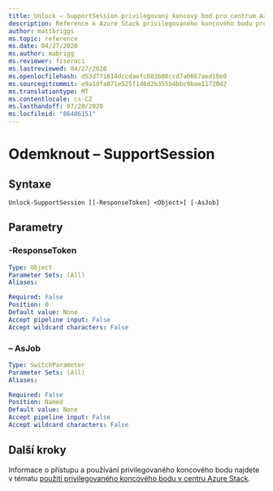 ```yaml
---
title: Unlock – SupportSession privilegovaný koncový bod pro centrum Azure Stack
description: Reference k Azure Stack privilegovaného koncového bodu prostředí PowerShell – odemčení – SupportSession
author: mattbriggs
ms.topic: reference
ms.date: 04/27/2020
ms.author: mabrigg
ms.reviewer: fiseraci
ms.lastreviewed: 04/27/2020
ms.openlocfilehash: d53d771614dccdaefc083b80ccd7a0667aed10e0
ms.sourcegitcommit: e9a1dfa871e525f1d6d2b355b4bbc9bae11720d2
ms.translationtype: MT
ms.contentlocale: cs-CZ
ms.lasthandoff: 07/20/2020
ms.locfileid: "86486151"
---
```

# <a name="unlock-supportsession"></a>Odemknout – SupportSession

## <a name="syntax"></a>Syntaxe

```
Unlock-SupportSession [[-ResponseToken] <Object>] [-AsJob]
```

## <a name="parameters"></a>Parametry

### <a name="-responsetoken"></a>-ResponseToken


```yaml
Type: Object
Parameter Sets: (All)
Aliases:

Required: False
Position: 0
Default value: None
Accept pipeline input: False
Accept wildcard characters: False
```

### <a name="-asjob"></a>– AsJob


```yaml
Type: SwitchParameter
Parameter Sets: (All)
Aliases:

Required: False
Position: Named
Default value: None
Accept pipeline input: False
Accept wildcard characters: False
```

## <a name="next-steps"></a>Další kroky

Informace o přístupu a používání privilegovaného koncového bodu najdete v tématu [použití privilegovaného koncového bodu v centru Azure Stack](../../operator/azure-stack-privileged-endpoint.md).
